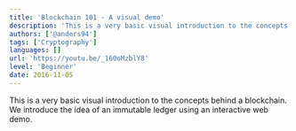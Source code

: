 ```yaml
---
title: 'Blockchain 101 - A visual demo'
description: 'This is a very basic visual introduction to the concepts behind a blockchain. We introduce the idea of an immutable ledger using an interactive web demo.'
authors: ['@anders94']
tags: ['Cryptography']
languages: []
url: 'https://youtu.be/_160oMzblY8'
level: 'Beginner'
date: 2016-11-05
---
```


This is a very basic visual introduction to the concepts behind a blockchain. We introduce the idea of an immutable ledger using an interactive web demo.